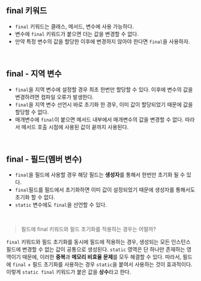 ## final 키워드

* ``final`` 키워드는 클래스, 메서드, 변수에 사용 가능하다.
* 변수에 ``final`` 키워드가 붙으면 더는 값을 변경할 수 없다.
* 만약 특정 변수의 값을 할당한 이후에 변경하지 않아야 한다면 ``final``을 사용하자.

<br>

## final - 지역 변수

* ``final``을 지역 변수에 설정할 경우 최초 한번만 할당할 수 있다. 이후에 변수의 값을 변경하려면 컴파일 오류가 발생한다.
* ``final``을 지역 변수 선언시 바로 초기화 한 경우, 이미 값이 할당되었기 때문에 값을 할당할 수 없다.
* 매개변수에 ``final``이 붙으면 메서드 내부에서 매개변수의 값을 변경할 수 없다. 따라서 메서드 호출 시점에 사용된 값이 끝까지 사용된다.

<br>

## final - 필드(멤버 변수)

* ``final``을 필드에 사용할 경우 해당 필드는 **생성자**를 통해서 한번만 초기화 될 수 있다.
* ``final``필드를 필드에서 초기화하면 이미 값이 설정되었기 때문에 생성자를 통해서도 초기화 할 수 없다.
* ``static`` 변수에도 ``final``을 선언할 수 있다.

<br>

> 필드에 final 키워드와 필드 초기화를 적용하는 경우는 어떨까?

``final`` 키워드와 필드 초기화를 동시에 필드에 적용하는 경우, 생성되는 모든 인스턴스 필드에 변경할 수 없는 값이 공통으로 생성된다.
``static`` 영역은 단 하나만 존재하는 영역이기 때문에, 이러한 **중복**과 **메모리 비효율 문제**를 모두 해결할 수 있다.
따라서, 필드에 ``final`` + 필드 초기화를 사용하는 경우 ``static``을 붙여서 사용하는 것이 효과적이다.
이렇게 ``static final`` 키워드가 붙은 값을 **상수**라고 한다.